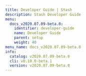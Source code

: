 ```yaml
---
title: Developer Guide | Stash
description: Stash Developer Guide
menu:
  docs_v2020.07.09-beta.0:
    identifier: developer-guide
    name: Developer Guide
    parent: setup
    weight: 40
menu_name: docs_v2020.07.09-beta.0
info:
  catalog: v2020.07.09-beta.0
  cli: v0.10.0-beta.1
  version: v2020.07.09-beta.0
---
```


